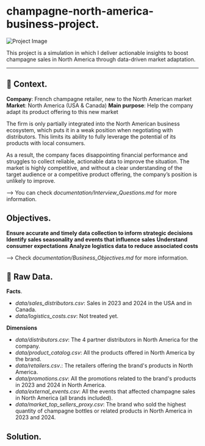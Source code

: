 # champagne-north-america-business-project. 

![Project Image](https://img-3.journaldesfemmes.fr/3B37Y-OvZSFN2LzQvhmANAakuMk=/1500x/smart/b127cd46868e4e0bac10211eaba038cc/ccmcms-jdf/27988869.jpg)

This project is a simulation in which I deliver actionable insights to boost champagne sales in North America through data-driven market adaptation.

---

## 🍾 Context. 

**Company**: French champagne retailer, new to the North American market
**Market**: North America (USA & Canada)
**Main purpose**: Help the company adapt its product offering to this new market

The firm is only partially integrated into the North American business ecosystem, which puts it in a weak position when negotiating with distributors. This limits its ability to fully leverage the potential of its products with local consumers.

As a result, the company faces disappointing financial performance and struggles to collect reliable, actionable data to improve the situation. The market is highly competitive, and without a clear understanding of the target audience or a competitive product offering, the company’s position is unlikely to improve.

--> You can check *documentation/Interview_Questions.md* for more information.

## Objectives. 

**Ensure accurate and timely data collection to inform strategic decisions**
**Identify sales seasonality and events that influence sales**
**Understand consumer expectations**
**Analyze logistics data to reduce associated costs**

--> Check *documentation/Business_Objectives.md* for more information.

## 💽 Raw Data. 

**Facts**. 
- *data/sales_distributors.csv*: Sales in 2023 and 2024 in the USA and in Canada.
- *data/logistics_costs.csv*: Not treated yet.

**Dimensions**
- *data/distributors.csv*: The 4 partner distributors in North America for the company.
- *data/product_catalog.csv*: All the products offered in North America by the brand.
- *data/retailers.csv*.: The retailers offering the brand's products in North America.
- *data/promotions.csv*: All the promotions related to the brand's products in 2023 and 2024 in North America.
- *data/external_events.csv*: All the events that affected champagne sales in North America (all brands included).
- *data/market_top_sellers_proxy.csv*: The brand who sold the highest quantity of champagne bottles or related products in North America in 2023 and 2024.

## Solution. 
